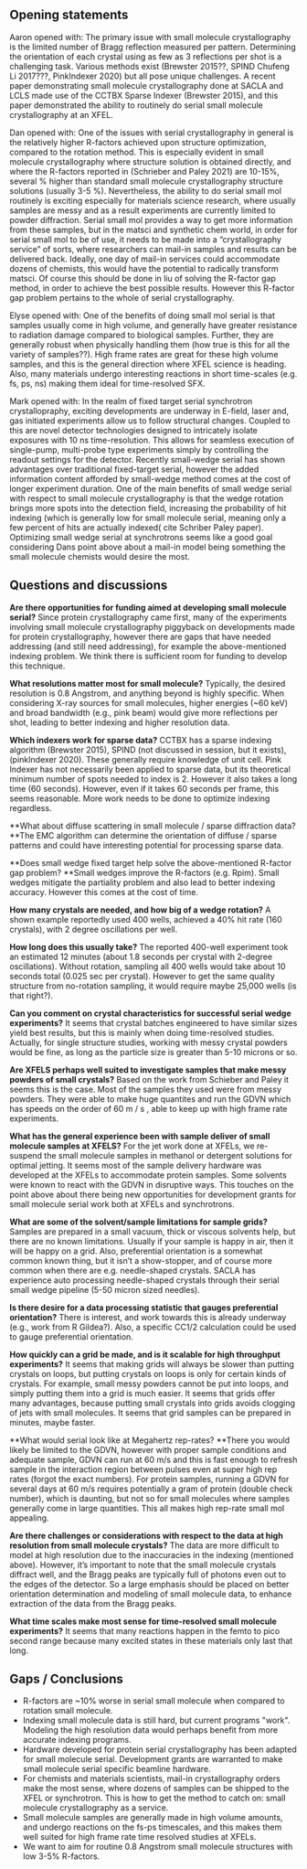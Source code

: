 ## Opening statements

Aaron opened with: The primary issue with small molecule crystallography is the limited number of Bragg reflection measured per pattern. Determining the orientation of each crystal using as few as 3 reflections per shot is a challenging task. Various methods exist (Brewster 2015??, SPIND Chufeng Li 2017???, PinkIndexer 2020) but all pose unique challenges. A recent paper demonstrating small molecule crystallography done at SACLA and LCLS made use of the CCTBX Sparse Indexer (Brewster 2015), and this paper demonstrated the ability to routinely do serial small molecule crystallography at an XFEL.

Dan opened with: One of the issues with serial crystallography in general is the relatively higher R-factors achieved upon structure optimization, compared to the rotation method. This is especially evident in small molecule crystallography where structure solution is obtained directly, and where the R-factors reported in (Schrieber and Paley 2021) are 10-15%, several % higher than standard small molecule crystallography structure solutions (usually 3-5 %). Nevertheless, the ability to do serial small mol routinely is exciting especially for materials science research, where usually samples are messy and as a result experiments are currently limited to powder diffraction. Serial small mol provides a way to get more information from these samples, but in the matsci and synthetic chem world, in order for serial small mol to be of use, it needs to be made into a “crystallography service” of sorts, where researchers can mail-in samples and results can be delivered back. Ideally, one day of mail-in services could accommodate dozens of chemists, this would have the potential  to radically transform matsci. Of course this should be done in liu of solving the R-factor gap method, in order to achieve the best possible results. However this R-factor gap problem pertains to the whole of serial crystallography. 


Elyse opened with: One of the benefits of doing small mol serial is that samples usually come in high volume, and generally have greater resistance to radiation damage compared to biological samples. Further, they are generally robust when physically handling them (how true is this for all the variety of samples??). High frame rates are great for these high volume samples, and this is the general direction where XFEL science is heading. Also, many materials undergo interesting reactions in short time-scales (e.g. fs, ps, ns) making them ideal for time-resolved SFX. 

Mark opened with: In the realm of fixed target serial synchrotron crystallopraphy, exciting developments are underway in E-field, laser and, gas initiated experiments allow us to follow structural changes. Coupled to this are novel detector technologies designed to intricately isolate exposures with 10 ns time-resolution. This allows for seamless execution of single-pump, multi-probe type experiments simply by controlling the readout settings for the detector. Recently small-wedge serial has shown advantages over traditional fixed-target serial, however the added information content afforded by small-wedge method comes at the cost of longer experiment duration. One of the main benefits of small wedge serial with respect to small molecule crystallography is that the wedge rotation brings more spots into the detection field, increasing the probability of hit indexing (which is generally low for small molecule serial, meaning only a few percent of hits are actually indexed( cite Schriber Paley paper). Optimizing small wedge serial at synchrotrons seems like a good goal considering Dans point above about a mail-in model being something the small molecule chemists would desire the most. 

## Questions and discussions

**Are there opportunities for funding aimed at developing small molecule serial?** Since protein crystallography came first, many of the experiments involving small molecule crystallography piggyback on developments made for protein crystallography, however there are gaps that have needed addressing (and still need addressing), for example the above-mentioned indexing problem. We think there is sufficient room for funding to develop this technique. 

**What resolutions matter most for small molecule?** Typically, the desired resolution is 0.8 Angstrom, and anything beyond is highly specific. When considering X-ray sources for small molecules, higher energies (~60 keV) and broad bandwidth (e.g., pink beam) would give more reflections per shot, leading to better indexing and higher resolution data.

**Which indexers work for sparse data?** CCTBX has a sparse indexing algorithm (Brewster 2015), SPIND (not discussed in session, but it exists), (pinkIndexer 2020). These generally require knowledge of unit cell. Pink Indexer has not necessarily been applied to sparse data, but its theoretical minimum number of spots needed to index is 2. However it also takes a long time (60 seconds). However, even if it takes 60 seconds per frame, this seems reasonable. More work needs to be done to optimize indexing regardless. 

**What about diffuse scattering in small molecule / sparse diffraction data? **The EMC algorithm can determine the orientation of diffuse / sparse patterns and could have interesting potential for processing sparse data.

**Does small wedge fixed target help solve the above-mentioned R-factor gap problem? **Small wedges improve the R-factors (e.g. Rpim). Small wedges mitigate the partiality problem and also lead to better indexing accuracy. However this comes at the cost of time.

**How many crystals are needed, and how big of a wedge rotation?** A shown example reportedly used 400 wells, achieved a 40% hit rate (160 crystals), with 2 degree oscillations per well. 

**How long does this usually take?** The reported 400-well experiment took an estimated 12 minutes (about 1.8 seconds per crystal with 2-degree oscillations). Without rotation, sampling all 400 wells would take about 10 seconds total (0.025 sec per crystal). However to get the same quality structure from no-rotation sampling, it would require maybe 25,000 wells (is that right?). 

**Can you comment on crystal characteristics for successful serial wedge experiments?** It seems that crystal batches engineered to have similar sizes yield best results, but this is mainly when doing time-resolved studies. Actually, for single structure studies, working with messy crystal powders would be fine, as long as the particle size is greater than 5-10 microns or so. 

**Are XFELS perhaps well suited to investigate samples that make messy powders of small crystals?** Based on the work from Schieber and Paley it seems this is the case. Most of the samples they used were from messy powders. They were able to make huge quantites and run the GDVN which has speeds on the order of 60 m / s , able to keep up with high frame rate experiments. 

**What has the general experience been with sample deliver of small molecule samples at XFELS?** For the jet work done at XFELs, we re-suspend the small molecule samples in methanol or detergent solutions for optimal jetting. It seems most of the sample delivery hardware was developed at the XFELs to accommodate protein samples. Some solvents were known to react with the GDVN in disruptive ways. This touches on the point above about there being new opportunities for development grants for small molecule serial work both at XFELs and synchrotrons. 

**What are some of the solvent/sample limitations for sample grids?** Samples are prepared in a small vacuum, thick or viscous solvents help, but there are no known limitations. Usually if your sample is happy in air, then it will be happy on a grid. Also, preferential orientation is a somewhat common known thing, but it isn’t a show-stopper, and of course more common when there are e.g. needle-shaped crystals. SACLA has experience auto processing needle-shaped crystals through their serial small wedge pipeline (5-50 micron sized needles). 

**Is there desire for a data processing statistic that gauges preferential orientation?** There is interest, and work towards this is already underway (e.g., work from R Gildea?). Also, a specific CC1/2 calculation could be used to gauge preferential orientation. 

**How quickly can a grid be made, and is it scalable for high throughput experiments?** It seems that making grids will always be slower than putting crystals on loops, but putting crystals on loops is only for certain kinds of crystals. For example, small messy powders cannot be put into loops, and simply putting them into a grid is much easier. It seems that grids offer many advantages, because putting small crystals into grids avoids clogging of jets with small molecules. It seems that grid samples can be prepared in minutes, maybe faster.

**What would serial look like at Megahertz rep-rates? **There you would likely be limited to the GDVN, however with proper sample conditions and adequate sample, GDVN can run at 60 m/s and this is fast enough to refresh sample in the interaction region between pulses even at super high rep rates (forgot the exact numbers). For protein samples, running a GDVN for several days at 60 m/s requires potentially a gram of protein (double check number), which is daunting, but not so for small molecules where samples generally come in large quantities. This all makes high rep-rate small mol appealing.

**Are there challenges or considerations with respect to the data at high resolution from small molecule crystals?** The data are more difficult to model at high resolution due to the inaccuracies in the indexing (mentioned above). However, it’s important to note that the small molecule crystals diffract well, and the Bragg peaks are typically full of photons even out to the edges of the detector. So a large emphasis should be placed on better orientation determination and modeling of small molecule data, to enhance extraction of the data from the Bragg peaks. 

**What time scales make most sense for time-resolved small molecule experiments?** It seems that many reactions happen in the femto to pico second range because many excited states in these materials only last that long.

## Gaps / Conclusions
* R-factors are ~10% worse in serial small molecule when compared to rotation small molecule. 
* Indexing small molecule data is still hard, but current programs "work". Modeling the high resolution data would perhaps benefit from more accurate indexing programs.
* Hardware developed for protein serial crystallography has been adapted for small molecule serial. Development grants are warranted to make small molecule serial specific beamline hardware.
* For chemists and materials scientists, mail-in crystallography orders make the most sense, where dozens of samples can be shipped to the XFEL or synchrotron. This is how to get the method to catch on: small molecule crystallography as a service. 
* Small molecule samples are generally made in high volume amounts, and undergo reactions on the fs-ps timescales, and this makes them well suited for high frame rate time resolved studies at XFELs. 
* We want to aim for routine 0.8 Angstrom small molecule structures with low 3-5% R-factors. 


